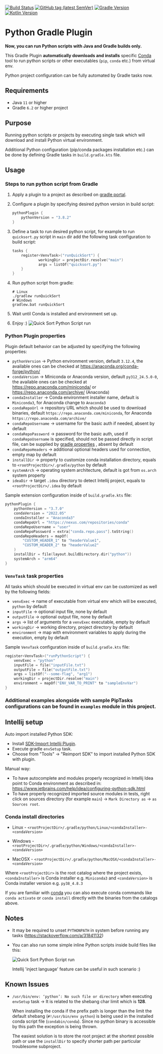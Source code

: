 [![Build Status](https://img.shields.io/endpoint.svg?url=https%3A%2F%2Factions-badge.atrox.dev%2FPrzemyslawSwiderski%2Fpython-gradle-plugin%2Fbadge&style=plastic)](https://actions-badge.atrox.dev/PrzemyslawSwiderski/python-gradle-plugin/goto)
[![GitHub tag (latest SemVer)](https://img.shields.io/github/v/tag/PrzemyslawSwiderski/python-gradle-plugin?label=Plugin%20Version&sort=semver&style=plastic)](https://plugins.gradle.org/plugin/com.pswidersk.python-plugin)
[![Gradle Version](https://img.shields.io/badge/Gradle%20Version-8.10-yellowgreen?style=plastic)](https://gradle.org/releases/)
[![Kotlin Version](https://img.shields.io/badge/Kotlin%20Version-2.0.20-darkviolet?style=plastic)](https://kotlinlang.org/docs/releases.html)

# Python Gradle Plugin

**Now, you can run Python scripts with Java and Gradle builds only.**

This Gradle Plugin **automatically downloads and installs** specific [Conda](https://repo.anaconda.com/) tool
to run python scripts or other executables (`pip`, `conda` etc.) from virtual env.

Python project configuration can be fully automated by Gradle tasks now.

## Requirements

* Java `11` or higher
* Gradle `6.2` or higher project

## Purpose

Running python scripts or projects by executing single task which will download and install Python virtual environment.

Additional Python configuration (pip/conda packages installation etc.) can be done by defining Gradle tasks
in `build.gradle.kts` file.

## Usage

### Steps to run python script from Gradle

1. Apply a plugin to a project as described
   on [gradle portal](https://plugins.gradle.org/plugin/com.pswidersk.python-plugin).
2. Configure a plugin by specifying desired python version in build script:
    ```kotlin
    pythonPlugin {
        pythonVersion = "3.8.2"
    }
    ```
3. Define a task to run desired python script, for example to run `quicksort.py` script in `main` dir add the following
   task configuration to build script:
    ```kotlin
    tasks {
        register<VenvTask>("runQuickSort") {
                workingDir = projectDir.resolve("main")
                args = listOf("quicksort.py")
        }
    }
    ```
4. Run python script from gradle:
    ```shell script
    # Linux
    ./gradlew runQuickSort
    # Windows
    gradlew.bat runQuickSort
    ```
5. Wait until Conda is installed and environment set up.

6. Enjoy :)
   ![Quick Sort Python Script run](./images/quickSortPy.gif)

### Python Plugin properties

Plugin default behavior can be adjusted by specifying the following properties:

- `pythonVersion` -> Python environment version, default `3.12.4`, the available ones can be checked
  at https://anaconda.org/conda-forge/python/
- `condaVersion` -> Miniconda or Anaconda version, default `py312_24.5.0-0`, the available ones can be checked
  at https://repo.anaconda.com/miniconda/ or https://repo.anaconda.com/archive/ (Anaconda)
- `condaInstaller` -> Conda environment installer name, default is `Miniconda3`, for Anaconda change to `Anaconda3`
- `condaRepoUrl` -> repository URL which should be used to download binaries,
  default `https://repo.anaconda.com/miniconda`, for Anaconda `https://repo.anaconda.com/archive/`
- `condaRepoUsername` -> username for the basic auth if needed, absent by default
- `condaRepoPassword` -> password for the basic auth, used if `condaRepoUsername` is specified, should not be
  passed directly in script file, can be supplied
  by [gradle properties](https://docs.gradle.org/current/userguide/build_environment.html#sec:gradle_configuration_properties)
  , absent by default
- `condaRepoHeaders` -> additional optional headers used for connection, empty map by default
- `installDir` -> property to customize conda installation directory, equals to `<rootProjectDir>/.gradle/python` by
  default
- `systemArch` -> operating system architecture, default is got from `os.arch` system property
- `ideaDir` -> target `.idea` directory to detect Intellij project, equals to `<rootProjectDir>/.idea` by
  default

Sample extension configuration inside of `build.gradle.kts` file:

```kotlin
pythonPlugin {
    pythonVersion = "3.7.0"
    condaVersion = "2022.05"
    condaInstaller = "Anaconda3"
    condaRepoUrl = "https://nexus.com/repositories/conda"
    condaRepoUsername = "user"
    condaRepoPassword = extra["conda.repo.pass"].toString()
    condaRepoHeaders = mapOf(
        "CUSTOM_HEADER_1" to "headerValue1",
        "CUSTOM_HEADER_2" to "headerValue2"
    )
    installDir = file(layout.buildDirectory.dir("python"))
    systemArch = "arm64"
}
```

### `VenvTask` task properties

All tasks which should be executed in virtual env can be customized as well by the following fields:

- `venvExec` -> name of executable from virtual env which will be executed, `python` by default
- `inputFile` -> optional input file, none by default
- `outputFile` -> optional output file, none by default
- `args` -> list of arguments for a `venvExec` executable, empty by default
- `workingDir` -> working directory, project directory by default
- `environment` -> map with environment variables to apply during the execution, empty by default

Sample `VenvTask` configuration inside of `build.gradle.kts` file:

```kotlin
register<VenvTask>("runPythonScript") {
    venvExec = "python"
    inputFile = file("inputFile.txt")
    outputFile = file("outputFile.txt")
    args = listOf("--some-flag", "arg1")
    workingDir = projectDir.resolve("main")
    environment = mapOf("ENV_VAR_TO_PRINT" to "sampleEnvVar")
}
```

### Additional examples alongside with sample PipTasks configurations can be found in `examples` module in this project.

## Intellij setup

Auto import installed Python SDK:
* Install [SDK-Import Intellij Plugin](https://github.com/PrzemyslawSwiderski/sdk-import-plugin).
* Execute gradle `envSetup` task.
* Choose from "Tools" -> "Reimport SDK" to import installed Python SDK with plugin.

Manual way:
* To have autocomplete and modules properly recognized in Intellij Idea point to Conda environment as described in:
  https://www.jetbrains.com/help/idea/configuring-python-sdk.html
* To have properly recognized imported source modules in tests, right click on sources directory (for example `main`)
  -> `Mark Directory as` -> `as Sources root`.


### Conda install directories

* Linux - `<rootProjectDir>/.gradle/python/Linux/<condaInstaller>-<condaVersion>`

* Windows - `<rootProjectDir>/.gradle/python/Windows/<condaInstaller>-<condaVersion>`

* MacOSX - `<rootProjectDir>/.gradle/python/MacOSX/<condaInstaller>-<condaVersion>`

Where `<rootProjectDir>` is the root catalog where the project exists, `<condaInstaller>` is Conda installer
e.g. `Miniconda3` and `<condaVersion>` is Conda installer version e.g. `py38_4.8.3`

If you are familiar with [conda](https://conda.io/projects/conda/en/latest/user-guide/index.html) you can also execute
conda commands like `conda activate` or `conda install` directly with the binaries from the catalogs above.

## Notes

* It may be required to unset `PYTHONPATH` in system before running any tasks (https://stackoverflow.com/a/31841132)
* You can also run some simple inline Python scripts inside build files like this:

  ![Quick Sort Python Script run](./images/inlineScriptTask.JPG)

  Intellij 'inject language' feature can be useful in such scenario :)

## Known Issues

* `/usr/bin/env: ‘python’: No such file or directory` when executing `envSetup` task -> It is related to the shebang
  char limit which is **128**.

  When installing the conda if the prefix path is longer than the limit the default shebang (`#!/usr/bin/env
  python`) is being used in the installed conda script file (`condabin/conda`).
  Since no python binary is accessible by this path the exception is being thrown.

  The easiest solution is to store the root project at the shortest possible path or use the `installDir`
  to specify shorter path per particular troublesome subproject.
